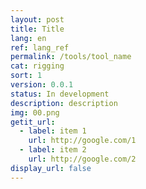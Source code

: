 ```yaml
---
layout: post
title: Title
lang: en
ref: lang_ref
permalink: /tools/tool_name
cat: rigging
sort: 1
version: 0.0.1
status: In development
description: description
img: 00.png
getit_url:
  - label: item 1
    url: http://google.com/1
  - label: item 2
    url: http://google.com/2
display_url: false
---
```

